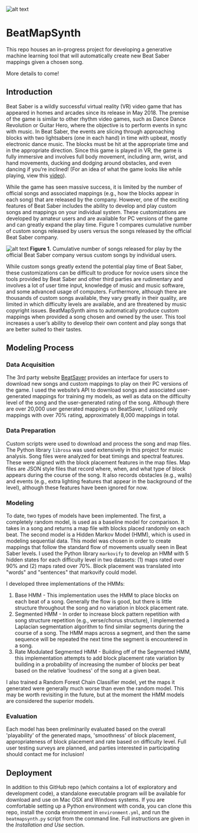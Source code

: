 ![alt text](https://github.com/wvsharber/BeatMapSynthesizer/blob/master/beatMapSynth.png "Image credit: Jacob Joyce")

# BeatMapSynth

This repo houses an in-progress project for developing a generative machine learning tool that will automatically create new Beat Saber mappings given a chosen song. 

More details to come!

## Introduction
Beat Saber is a wildly successful virtual reality (VR) video game that has appeared in homes and arcades since its release in May 2018. The premise of the game is similar to other rhythm video games, such as Dance Dance Revolution or Guitar Hero, where the objective is to perform events in sync with music. In Beat Saber, the events are slicing through approaching blocks with two lightsabers (one in each hand) in time with upbeat, mostly electronic dance music. The blocks must be hit at the appropriate time and in the appropriate direction. Since this game is played in VR, the game is fully immersive and involves full body movement, including arm, wrist, and hand movements, ducking and dodging around obstacles, and even dancing if you’re inclined! (For an idea of what the game looks like while playing, view this [video](https://www.youtube.com/watch?v=c9hP7jbJTk0)). 

While the game has seen massive success, it is limited by the number of official songs and associated mappings (e.g., how the blocks appear in each song) that are released by the company. However, one of the exciting features of Beat Saber includes the ability to develop and play custom songs and mappings on your individual system. These customizations are developed by amateur users and are available for PC versions of the game and can greatly expand the play time. Figure 1 compares cumulative number of custom songs released by users versus the songs released by the official Beat Saber company.

![alt text](https://github.com/wvsharber/BeatMapSynthesizer/blob/master/Figure1_CumulativeSongsReleased.png "Figure 1")
__Figure 1.__ Cumulative number of songs released for play by the official Beat Saber company versus custom songs by individual users.

While custom songs greatly extend the potential play time of Beat Saber, these customizations can be difficult to produce for novice users since the tools provided by Beat Saber and other third parties are rudimentary and involves a lot of user time input, knowledge of music and music software, and some advanced usage of computers. Furthermore, although there are thousands of custom songs available, they vary greatly in their quality, are limited in which difficulty levels are available, and are threatened by music copyright issues. BeatMapSynth aims to automatically produce custom mappings when provided a song chosen and owned by the user. This tool increases a user’s ability to develop their own content and play songs that are better suited to their tastes.

## Modeling Process
### Data Acquisition
The 3rd party website [BeatSaver](https://beatsaver.com/) provides an interface for users to download new songs and custom mappings to play on their PC versions of the game. I used the website’s API to download songs and associated user-generated mappings for training my models, as well as data on the difficulty level of the song and the user-generated rating of the song. Although there are over 20,000 user generated mappings on BeatSaver, I utilized only mappings with over 70% rating, approximately 8,000 mappings in total.

### Data Preparation
Custom scripts were used to download and process the song and map files. The Python library `librosa` was used extensively in this project for music analysis. Song files were analyzed for beat timings and spectral features. These were aligned with the block placement features in the map files. Map files are JSON style files that record where, when, and what type of block appears during the course of the song. It also records obstacles (e.g., walls) and events (e.g., extra lighting features that appear in the background of the level), although these features have been ignored for now.

### Modeling
To date, two types of models have been implemented. The first, a completely random model, is used as a baseline model for comparison. It takes in a song and returns a map file with blocks placed randomly on each beat. The second model is a Hidden Markov Model (HMM), which is used in modeling sequential data.  This model was chosen in order to create mappings that follow the standard flow of movements usually seen in Beat Saber levels. I used the Python library `markovify` to develop an HMM with 5 hidden states for each difficulty level in two datasets: (1) maps rated over 90% and (2) maps rated over 70%. Block placement was translated into "words" and "sentences" that markovify could model.

I developed three implementations of the HMMs:
1. Base HMM - This implementation uses the HMM to place blocks on each beat of a song. Generally the flow is good, but there is little structure throughout the song and no variation in block placement rate.
2. Segmented HMM - In order to increase block pattern repetition with song structure repetition (e.g., verse/chorus structure), I implemented a Laplacian segmentation algorithm to find similar segments during the course of a song. The HMM maps across a segment, and then the same sequence will be repeated the next time the segment is encountered in a song.
3. Rate Modulated Segmented HMM - Building off of the Segmented HMM, this implementation attempts to add block placement rate variation by building in a probability of increasing the number of blocks per beat based on the relative 'loudness' of the song at a given beat. 

I also trained a Random Forest Chain Classifier model, yet the maps it generated were generally much worse than even the random model. This may be worth revisiting in the future, but at the moment the HMM models are considered the superior models.

### Evaluation
Each model has been preliminarily evaluated based on the overall 'playability' of the generated maps, 'smoothness' of block placement, appropriateness of block placement and rate based on difficulty level. Full user testing surveys are planned, and parties interested in participating should contact me for inclusion! 

## Deployment
In addition to this GitHub repo (which contains a lot of exploratory and development code), a standalone executable program will be available for download and use on Mac OSX and Windows systems. If you are comfortable setting up a Python environment with conda, you can clone this repo, install the conda environment in `environment.yml`, and run the `beatmapsynth.py` script from the command line. Full instructions are given in the _Installation and Use_ section.